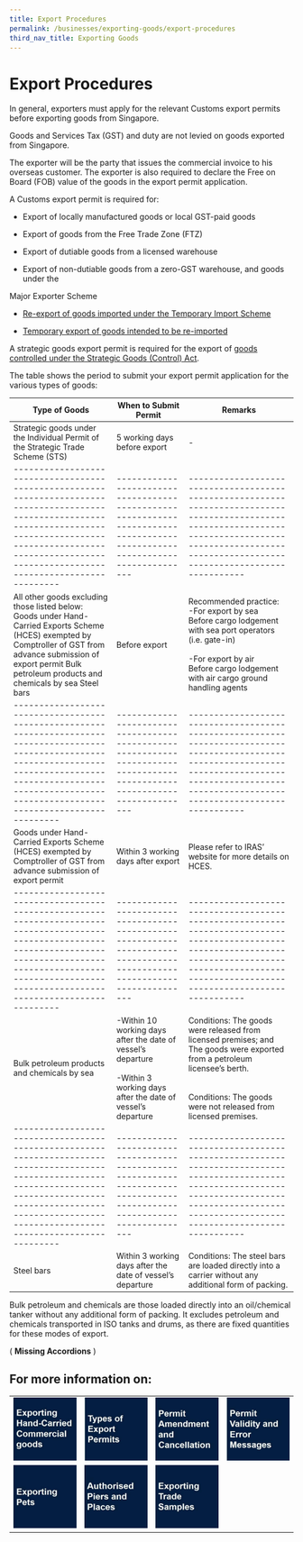 ```yaml
---
title: Export Procedures
permalink: /businesses/exporting-goods/export-procedures
third_nav_title: Exporting Goods
---
```


# Export Procedures

In general, exporters must apply for the relevant Customs export permits before exporting goods from Singapore.

Goods and Services Tax (GST) and duty are not levied on goods exported from Singapore.

The exporter will be the party that issues the commercial invoice to his overseas customer. The exporter is also required to declare the Free on Board (FOB) value of the goods in the export permit application.

A Customs export permit is required for:

-   Export of locally manufactured goods or local GST-paid goods
    
-   Export of goods from the Free Trade Zone (FTZ)
    
-   Export of dutiable goods from a licensed warehouse
    
-   Export of non-dutiable goods from a zero-GST warehouse, and goods under the
    

Major Exporter Scheme

-   [Re-export of goods imported under the Temporary Import Scheme](/businesses/importing-goods/temporary-import-scheme)
    
-   [Temporary export of goods intended to be re-imported](/businesses/importing-goods/temporary-import-scheme)
    

A strategic goods export permit is required for the export of [goods controlled under the Strategic Goods (Control) Act](/businesses/strategic-goods-control/strategic-goods-control-list).

The table shows the period to submit your export permit application for the various types of goods:


|            Type of Goods             |        When to Submit Permit                     |         Remarks                                                                                                                                                                                                |
|---------------------------------------------------------------------------------------------------------------------------------------------------------------------------------------------------------------------------------|---------------------------------------------------------------------------------------------------------------------------|---------------------------------------------------------------------------------------------------------------------------------------------------------------------------------------------------------|
| Strategic goods under the Individual Permit of the Strategic Trade Scheme \(STS\)                                                                                                                                               | 5 working days before export                                                                                              | \-                                                                                                                                                                                                      |
|---------------------------------------------------------------------------------------------------------------------------------------------------------------------------------------------------------------------------------|---------------------------------------------------------------------------------------------------------------------------|---------------------------------------------------------------------------------------------------------------------------------------------------------------------------------------------------------|
| All other goods excluding those listed below: Goods under Hand\-Carried Exports Scheme \(HCES\) exempted by Comptroller of GST from advance submission of export permit Bulk petroleum products and chemicals by sea Steel bars | Before export                                                                                                             | Recommended practice: <br>-For export by sea<br>Before cargo lodgement with sea port operators \(i\.e\. gate\-in\)<br> <br>-For export by air        <br>Before cargo lodgement with air cargo ground handling agents |
|---------------------------------------------------------------------------------------------------------------------------------------------------------------------------------------------------------------------------------|---------------------------------------------------------------------------------------------------------------------------|---------------------------------------------------------------------------------------------------------------------------------------------------------------------------------------------------------|
| Goods under Hand\-Carried Exports Scheme \(HCES\) exempted by Comptroller of GST from advance submission of export permit                                                                                                       | Within 3 working days after export                                                                                        | Please refer to IRAS’ website for more details on HCES\.                                                                                                                                                |
|---------------------------------------------------------------------------------------------------------------------------------------------------------------------------------------------------------------------------------|---------------------------------------------------------------------------------------------------------------------------|---------------------------------------------------------------------------------------------------------------------------------------------------------------------------------------------------------|
| Bulk petroleum products and chemicals by sea                                                                                                                                                                               | -Within 10 working days after the date of vessel’s departure <br><br>-Within 3 working days after the date of vessel’s departure | Conditions: The goods were released from licensed premises; and The goods were exported from a petroleum licensee’s berth\. <br><br><br>Conditions: The goods were not released from licensed premises\.           |
|---------------------------------------------------------------------------------------------------------------------------------------------------------------------------------------------------------------------------------|---------------------------------------------------------------------------------------------------------------------------|---------------------------------------------------------------------------------------------------------------------------------------------------------------------------------------------------------|
| Steel bars                                                                                                                                                                                                                      | Within 3 working days after the date of vessel’s departure                                                                | Conditions: The steel bars are loaded directly into a carrier without any additional form of packing\.                                                                                                  |



Bulk petroleum and chemicals are those loaded directly into an oil/chemical tanker without any additional form of packing. It excludes petroleum and chemicals transported in ISO tanks and drums, as there are fixed quantities for these modes of export.

( **Missing Accordions** )


## For more information on:


|   |   |   |   |
|---|---|---|---|
|[ ![](/images/e1.jpg)](/businesses/exporting-goods/export-procedures/exporting-hand-carried-commercial-goods) |[ ![](/images/e2.jpg)](/businesses/exporting-goods/export-procedures/exporting-hand-carried-commercial-goods)  |[ ![](/images/e3.jpg)](/businesses/exporting-goods/export-procedures/permit-amendments-and-cancellation)  |[ ![](/images/e4.jpg)](/businesses/exporting-goods/export-procedures/permit-validity-and-error-messages)  |
|[ ![](/images/e5.jpg)](/businesses/exporting-goods/export-procedures/exporting-pets)  |[ ![](/images/e6.jpg)](/businesses/importing-goods/export-procedures/authorised-piers-and-places)  |[  ![](/images/e7.jpg)](/businesses/exporting-goods/export-procedures/supply-of-air-sea-stores) |
  
